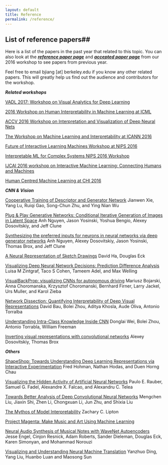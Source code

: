 ```yaml
---
layout: default
title: Reference
permalink: /reference/
---
```


## List of reference papers##

Here is a list of the papers in the past year that related to this topic. You can also look at the ***[reference paper page]*** and ***[accepted paper page]*** from our 2016 workshop to see papers from previous year.

Feel free to email bjiang [at] berkeley.edu if you know any other related papers. This will greatly help us find out the audience and contributors for the workshop. 


***Related workshops***

[VADL 2017: Workshop on Visual Analytics for Deep Learning]

[2016 Workshop on Human Interpretability in Machine Learning at ICML]

[ACCV 2016 Workshop on Interpretation and Visualization of Deep Neural Nets]

[The Workshop on Machine Learning and Interpretability at ICANN 2016]

[Future of Interactive Learning Machines Workshop at NIPS 2016]

[Interpretable ML for Complex Systems NIPS 2016 Workshop]

[IJCAI 2016 workshop on Interactive Machine Learning: Connecting Humans and Machines]

[Human Centred Machine Learning at CHI 2016]

***CNN & Vision***

[Cooperative Training of Descriptor and Generator Network]
Jianwen Xie, Yang Lu, Ruiqi Gao, Song-Chun Zhu, and Ying Nian Wu

[Plug & Play Generative Networks: Conditional Iterative Generation of Images in Latent Space]
Anh Nguyen, Jason Yosinski, Yoshua Bengio, Alexey Dosovitskiy, and Jeff Clune

[Synthesizing the preferred inputs for neurons in neural networks via deep generator networks]
Anh Nguyen, Alexey Dosovitskiy, Jason Yosinski, Thomas Brox, and Jeff Clune

[A Neural Representation of Sketch Drawings]
David Ha, Douglas Eck

[Visualizing Deep Neural Network Decisions: Prediction Difference Analysis]
Luisa M Zintgraf, Taco S Cohen, Tameem Adel, and Max Welling

[VisualBackProp: visualizing CNNs for autonomous driving]
Mariusz Bojarski, Anna Choromanska, Krzysztof Choromanski, Bernhard Firner, Larry Jackel, Urs Muller, and Karol Zieba

[Network Dissection: Quantifying Interpretability of Deep Visual Representations]
David Bau, Bolei Zhou, Aditya Khosla, Aude Oliva, Antonio Torralba 

[Understanding Intra-Class Knowledge Inside CNN]
Donglai Wei, Bolei Zhou, Antonio Torrabla, William Freeman

[Inverting visual representations with convolutional networks]
Alexey Dosovitskiy, Thomas Brox


***Others***

[ShapeShop: Towards Understanding Deep Learning Representations via Interactive Experimentation]
Fred Hohman, Nathan Hodas, and Duen Horng Chau

[Visualizing the Hidden Activity of Artificial Neural Networks]
Paulo E. Rauber, Samuel G. Fadel, Alexandre X. Falcao, and Alexandru C. Telea

[Towards Better Analysis of Deep Convolutional Neural Networks]
Mengchen Liu, Jiaxin Shi, Zhen Li, Chongxuan Li, Jun Zhu, and Shixia Liu

[The Mythos of Model Interpretability]
Zachary C. Lipton

[Project Magenta: Make Music and Art Using Machine Learning]

[Neural Audio Synthesis of Musical Notes with WaveNet Autoencoders]
Jesse Engel, Cinjon Resnick, Adam Roberts, Sander Dieleman, Douglas Eck, Karen Simonyan, and Mohammad Norouzi

[Visualizing and Understanding Neural Machine Translation]
Yanzhuo Ding, Yang Liu, Huanbo Luan and Maosong Sun




[Visualizing and Understanding Neural Machine Translation]:  http://nlp.csai.tsinghua.edu.cn/~ly/papers/acl2017_dyz.pdf

[Inverting visual representations with convolutional networks]: http://www.cv-foundation.org/openaccess/content_cvpr_2016/papers/Dosovitskiy_Inverting_Visual_Representations_CVPR_2016_paper.pdf


[Understanding Intra-Class Knowledge Inside CNN]: https://arxiv.org/pdf/1507.02379.pdf

[Network Dissection: Quantifying Interpretability of Deep Visual Representations]: http://netdissect.csail.mit.edu/


[Visualizing Deep Neural Network Decisions: Prediction Difference Analysis]: https://arxiv.org/pdf/1702.04595.pdf

[VisualBackProp: visualizing CNNs for autonomous driving]: http://cims.nyu.edu/~achoroma/NonFlash/Papers/VisualBackProp.pdf

[A Neural Representation of Sketch Drawings]: https://arxiv.org/pdf/1704.03477.pdf

[Neural Audio Synthesis of Musical Notes with WaveNet Autoencoders]: https://arxiv.org/pdf/1704.01279.pdf


[Project Magenta: Make Music and Art Using Machine Learning]: https://magenta.tensorflow.org/

[Cooperative Training of Descriptor and Generator Network]: http://www.stat.ucla.edu/~ywu/CoopNets/main.html

[Plug & Play Generative Networks: Conditional Iterative Generation of Images in Latent Space]: http://yosinski.com/ppgn

[Synthesizing the preferred inputs for neurons in neural networks via deep generator networks]: http://www.evolvingai.org/synthesizing

[ShapeShop: Towards Understanding Deep Learning Representations via Interactive Experimentation]: http://www.cc.gatech.edu/~dchau/papers/17-chi-shapeshop.pdf

[Visualizing the Hidden Activity of Artificial Neural Networks]: http://ieeexplore.ieee.org/document/7539329/

[Towards Better Analysis of Deep Convolutional Neural Networks]: https://arxiv.org/pdf/1604.07043.pdf

[The Mythos of Model Interpretability]: https://arxiv.org/pdf/1606.03490.pdf


[VADL 2017: Workshop on Visual Analytics for Deep Learning]: https://vadl2017.github.io/

[ACCV 2016 Workshop on Interpretation and Visualization of Deep Neural Nets]: http://interpretable-ml.org/accv2016workshop/

[The Workshop on Machine Learning and Interpretability at ICANN 2016]: http://interpretable-ml.org/icann2016workshop/

[Future of Interactive Learning Machines Workshop at NIPS 2016]: http://www.filmnips.com/program/

[Human Centred Machine Learning at CHI 2016]: http://hcml2016.goldsmithsdigital.com/

[2016 Workshop on Human Interpretability in Machine Learning at ICML]: https://sites.google.com/site/2016whi/

[Interpretable ML for Complex Systems NIPS 2016 Workshop]: https://sites.google.com/site/nips2016interpretml/
[IJCAI 2016 workshop on Interactive Machine Learning: Connecting Humans and Machines]: https://sites.google.com/site/ijcai2016iml/home


[reference paper page]: https://icmlviz.github.io/icmlviz2016/reference/

[accepted paper page]: https://icmlviz.github.io/icmlviz2016/papers/

<script>
  (function(i,s,o,g,r,a,m){i['GoogleAnalyticsObject']=r;i[r]=i[r]||function(){
  (i[r].q=i[r].q||[]).push(arguments)},i[r].l=1*new Date();a=s.createElement(o),
  m=s.getElementsByTagName(o)[0];a.async=1;a.src=g;m.parentNode.insertBefore(a,m)
  })(window,document,'script','https://www.google-analytics.com/analytics.js','ga');

  ga('create', 'UA-48160406-2', 'auto');
  ga('send', 'pageview');

</script>
